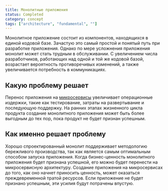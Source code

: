 ```yaml
---
title: Монолитные приложения
status: Completed
category: concept
tags: ["architecture", "fundamental", ""]
---
```


Монолитное приложение состоит из компонентов, находящихся в единой кодовой базе. 
Зачастую это самый простой и понятый путь при разработке приложения.
Однако по мере усложнения приложения монолит может стать трудным в обслуживании. 
С увеличением числа разработчиков, работающих над одной и той же кодовой базой, возрастает вероятность 
противоречивых изменений, а также увеличивается потребность в коммуникациях.

## Какую проблему решает

Перенос приложения на [микросервисы](/microservices-architecture/) увеличивает операционные издержки, такие как 
тестирование, затраты на развертывание и последующую поддержку.
На ранних этапах жизненного цикла продукта создание монолитного приложения может быть более выгодным до тех пор,
пока продукт не будет признан успешным. 

## Как именно решает проблему

Хорошо спроектированный монолит поддерживает методологию бережливого производства, так как является самым оптимальным 
способом запуска приложения. 
Когда бизнес-ценность монолитного приложения будет признана успешной, его можно будет перенести на микросервисную архитектуру. 
Создание приложения на микросервисах до того, как оно начнет приносить ценность, может оказаться
преждевременной тратой ресурсов.
Если приложение не будет признано успешным, эти усилия будут потрачены впустую. 
